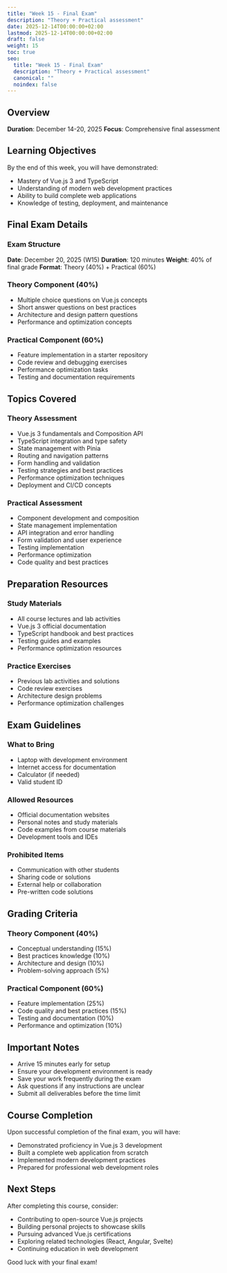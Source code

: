 ```yaml
---
title: "Week 15 - Final Exam"
description: "Theory + Practical assessment"
date: 2025-12-14T00:00:00+02:00
lastmod: 2025-12-14T00:00:00+02:00
draft: false
weight: 15
toc: true
seo:
  title: "Week 15 - Final Exam"
  description: "Theory + Practical assessment"
  canonical: ""
  noindex: false
---
```


## Overview

**Duration**: December 14-20, 2025
**Focus**: Comprehensive final assessment

## Learning Objectives

By the end of this week, you will have demonstrated:
- Mastery of Vue.js 3 and TypeScript
- Understanding of modern web development practices
- Ability to build complete web applications
- Knowledge of testing, deployment, and maintenance

## Final Exam Details

### Exam Structure
**Date**: December 20, 2025 (W15)
**Duration**: 120 minutes
**Weight**: 40% of final grade
**Format**: Theory (40%) + Practical (60%)

### Theory Component (40%)
- Multiple choice questions on Vue.js concepts
- Short answer questions on best practices
- Architecture and design pattern questions
- Performance and optimization concepts

### Practical Component (60%)
- Feature implementation in a starter repository
- Code review and debugging exercises
- Performance optimization tasks
- Testing and documentation requirements

## Topics Covered

### Theory Assessment
- Vue.js 3 fundamentals and Composition API
- TypeScript integration and type safety
- State management with Pinia
- Routing and navigation patterns
- Form handling and validation
- Testing strategies and best practices
- Performance optimization techniques
- Deployment and CI/CD concepts

### Practical Assessment
- Component development and composition
- State management implementation
- API integration and error handling
- Form validation and user experience
- Testing implementation
- Performance optimization
- Code quality and best practices

## Preparation Resources

### Study Materials
- All course lectures and lab activities
- Vue.js 3 official documentation
- TypeScript handbook and best practices
- Testing guides and examples
- Performance optimization resources

### Practice Exercises
- Previous lab activities and solutions
- Code review exercises
- Architecture design problems
- Performance optimization challenges

## Exam Guidelines

### What to Bring
- Laptop with development environment
- Internet access for documentation
- Calculator (if needed)
- Valid student ID

### Allowed Resources
- Official documentation websites
- Personal notes and study materials
- Code examples from course materials
- Development tools and IDEs

### Prohibited Items
- Communication with other students
- Sharing code or solutions
- External help or collaboration
- Pre-written code solutions

## Grading Criteria

### Theory Component (40%)
- Conceptual understanding (15%)
- Best practices knowledge (10%)
- Architecture and design (10%)
- Problem-solving approach (5%)

### Practical Component (60%)
- Feature implementation (25%)
- Code quality and best practices (15%)
- Testing and documentation (10%)
- Performance and optimization (10%)

## Important Notes

- Arrive 15 minutes early for setup
- Ensure your development environment is ready
- Save your work frequently during the exam
- Ask questions if any instructions are unclear
- Submit all deliverables before the time limit

## Course Completion

Upon successful completion of the final exam, you will have:
- Demonstrated proficiency in Vue.js 3 development
- Built a complete web application from scratch
- Implemented modern development practices
- Prepared for professional web development roles

## Next Steps

After completing this course, consider:
- Contributing to open-source Vue.js projects
- Building personal projects to showcase skills
- Pursuing advanced Vue.js certifications
- Exploring related technologies (React, Angular, Svelte)
- Continuing education in web development

Good luck with your final exam!
